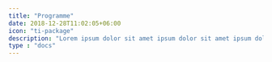 ```yaml
---
title: "Programme"
date: 2018-12-28T11:02:05+06:00
icon: "ti-package"
description: "Lorem ipsum dolor sit amet ipsum dolor sit amet ipsum dolor sit amet"
type : "docs"
---
```

